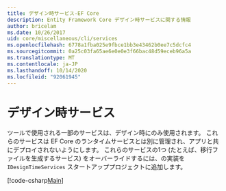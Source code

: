 ```yaml
---
title: デザイン時サービス-EF Core
description: Entity Framework Core デザイン時サービスに関する情報
author: bricelam
ms.date: 10/26/2017
uid: core/miscellaneous/cli/services
ms.openlocfilehash: 6778a1fba025e9fbce1bb3e43462b0ee7c5dcfc4
ms.sourcegitcommit: 0a25c03fa65ae6e0e0e3f66bac48d59eceb96a5a
ms.translationtype: MT
ms.contentlocale: ja-JP
ms.lasthandoff: 10/14/2020
ms.locfileid: "92061945"
---
```

# <a name="design-time-services"></a>デザイン時サービス

ツールで使用される一部のサービスは、デザイン時にのみ使用されます。 これらのサービスは EF Core のランタイムサービスとは別に管理され、アプリと共にデプロイされないようにします。 これらのサービスの1つ (たとえば、移行ファイルを生成するサービス) をオーバーライドするには、の実装を `IDesignTimeServices` スタートアッププロジェクトに追加します。

[!code-csharp[Main](../../../../samples/core/Miscellaneous/CommandLine/DesignTimeServices.cs)]
